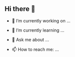 ## Hi there 👋
- 🔭 I’m currently working on ...
- 🌱 I’m currently learning ...

- 💬 Ask me about ...
- 📫 How to reach me: ...

<!--
**egearkin/egearkin** is a ✨ _special_ ✨ repository because its `README.md` (this file) appears on your GitHub profile.

Here are some ideas to get you started:

- 🔭 I’m currently working on ...
- 🌱 I’m currently learning ...
- 👯 I’m looking to collaborate on ...
- 🤔 I’m looking for help with ...
- 💬 Ask me about ...
- 📫 How to reach me: ...
- 😄 Pronouns: ...
- ⚡ Fun fact: ...
-->
